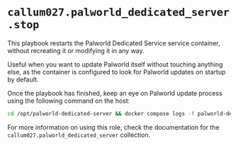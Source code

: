 # `callum027.palworld_dedicated_server.stop`

This playbook restarts the Palworld Dedicated Service service container,
without recreating it or modifying it in any way.

Useful when you want to update Palworld itself without touching anything else,
as the container is configured to look for Palworld updates on startup by default.

Once the playbook has finished, keep an eye on Palworld update process
using the following command on the host:

```bash
cd /opt/palworld-dedicated-server && docker compose logs -f palworld-dedicated-server
```

For more information on using this role, check the documentation for the `callum027.palworld_dedicated_server` collection.
